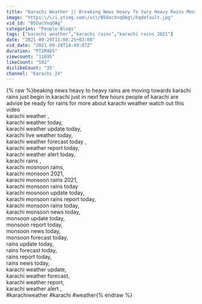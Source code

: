 ```yaml
---
title: "Karachi Weather || Breaking News Heavy To Vary Heavy Rains Moving Towards Karachi"
image: "https:\/\/i.ytimg.com\/vi\/B5OacVnqOAg\/hqdefault.jpg"
vid_id: "B5OacVnqOAg"
categories: "People-Blogs"
tags: ["karachi weather","karachi rains","karachi rains 2021"]
date: "2021-09-29T11:08:25+03:00"
vid_date: "2021-09-28T14:49:07Z"
duration: "PT2M46S"
viewcount: "11695"
likeCount: "592"
dislikeCount: "35"
channel: "Karachi 24"
---
```

{% raw %}beaking news heavy to heavy rains are moving towards karachi rains just begin in karachi just in next few hours people of karachi are advise be ready for rains for more about karachi weather watch out this video<br />karachi weather ,<br />karachi weather today,<br />karachi weather update today,<br />karachi live weather today,<br />karachi weather forecast today ,<br />karachi weather report today,<br />karachi weather alert today,<br />karachi rains ,<br />karachi mosnoon rains,<br />karachi monsoon 2021,<br />karachi monsoon rains 2021,<br />karachi monsoon rains today<br />karachi mosnoon update today,<br />karachi monsoon rains report today,<br />karachi monsoon rains today,<br />karachi monsoon news today,<br />monsoon update today,<br />monsoon report today,<br />monsoon news today,<br />monsoon forecast today,<br />rains update today,<br />rains forecast today,<br />rains report today,<br />rains news today,<br />karachi weather update,<br />karachi weather forecast,<br />karachi weather report,<br />karachi weather alert ,<br />#karachiweather #karachi #weather{% endraw %}
